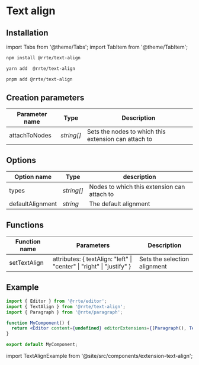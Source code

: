 # Text align

## Installation

import Tabs from '@theme/Tabs';
import TabItem from '@theme/TabItem';

<Tabs>
  <TabItem value="npm" label="npm" default>

```bash
npm install @rrte/text-align
```

  </TabItem>
  <TabItem value="yarn" label="yarn">

```bash
yarn add  @rrte/text-align
```

  </TabItem>
  <TabItem value="pnpm" label="pnpm">

```bash
pnpm add @rrte/text-align
```

  </TabItem>
</Tabs>

## Creation parameters

| Parameter name | Type       | Description                                          |
| -------------- | ---------- | ---------------------------------------------------- |
| attachToNodes  | _string[]_ | Sets the nodes to which this extension can attach to |

## Options

| Option name      | Type       | description                                 |
| ---------------- | ---------- | ------------------------------------------- |
| types            | _string[]_ | Nodes to which this extension can attach to |
| defaultAlignment | _string_   | The default alignment                       |

## Functions

| Function name | Parameters                                                             | Description                  |
| ------------- | ---------------------------------------------------------------------- | ---------------------------- |
| setTextAlign  | attributes: \{ textAlign: "left" \| "center" \| "right" \| "justify" } | Sets the selection alignment |

## Example

```jsx
import { Editor } from '@rrte/editor';
import { TextAlign } from '@rrte/text-align';
import { Paragraph } from '@rrte/paragraph';

function MyComponent() {
  return <Editor content={undefined} editorExtensions={[Paragraph(), TextAlign()]} />;
}

export default MyComponent;
```

import TextAlignExample from '@site/src/components/extension-text-align';

<TextAlignExample />
